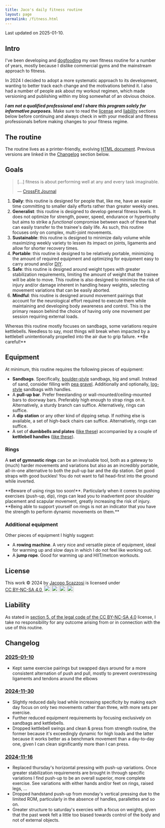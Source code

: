 ```yaml
---
title: Jaco's daily fitness routine
layout: page
permalink: /fitness.html
---
```


<aside markdown="1">
Last updated on <time datetime="2024-11-30">2025-01-10</time>.
</aside>

## Intro

I've been developing and [dogfooding][i1] my own fitness routine for a number
of years, mostly because I dislike commercial gyms and the mainstream approach
to fitness.

In 2024 I decided to adopt a more systematic approach to its development,
wanting to better track each change and the motivations behind it. I also had
a number of people ask about my workout regimen, which made versioning and
publishing within my blog somewhat of an obvious choice.

**_I am not a qualified professional and I share this program solely for
informative purposes._** Make sure to read the [license][i2] and [liability][i3]
sections below before continuing and always check in with your medical and
fitness professionals before making changes to your fitness regime.

[i1]: https://en.wikipedia.org/wiki/Eating_your_own_dog_food
[i2]: #license
[i3]: #liability

## The routine

The routine lives as a printer-friendly, evolving [HTML document][r4]. Previous
versions are linked in the [Changelog](#changelog) section below.

[r4]: ./fitness-routine/html/jaco-s-daily-fitness-routine.html

## Goals

> [...] fitness is about performing well at any and every task imaginable.
>
> &mdash; [CrossFit Journal][g1]

1. **Daily**: this routine is designed for people that, like me, have an
   easier time committing to smaller daily efforts rather than greater weekly
   ones.
2. **Generalist**: this routine is designed to develop general fitness levels.
   It does not optimize for strength, power, speed, endurance or hypertrophy
   but aims to strike a _functional_ compromise between each of these that can
   easily transfer to the trainee's daily life. As such, this routine focuses
   only on complex, multi-joint movements.
3. **Sustainable**: this routine is designed to minimize daily volume while
   maximizing weekly variety to lessen its impact on joints, ligaments and 
   allow for shorter recovery times.
4. **Portable**: this routine is designed to be relatively portable, minimizing
   the amount of required equipment and optimizing for equipment easy to carry
   around and/or [DIY][g3].
5. **Safe**: this routine is designed around weight types with greater
   stabilization requirements, limiting the amount of weight that the trainee
   will be able to move. This routine is also designed to minimize the risk of
   injury and/or damage inherent in handling heavy weights, selecting movement
   variations that can be easily aborted.
6. **Mindful**: this routine is designed around movement pairings that account
   for the neurological effort required to execute them while maintaining and
   developing body awareness and control. This is the primary reason behind the
   choice of having only one movement per session requiring external loads.

<aside markdown="1">
Whereas this routine mostly focuses on sandbags, some variations require
kettlebells. Needless to say, most things will break when impacted by a
kettlebell unintentionally propelled into the air due to grip failure.
**Be careful!**
</aside>
   
[g1]: https://journal.crossfit.com/article/what-is-fitness
[g2]: https://en.wikipedia.org/wiki/One-repetition_maximum
[g3]: https://en.wikipedia.org/wiki/Do_it_yourself

## Equipment

At minimum, this routine requires the following pieces of equipment:

- **Sandbags**. Specifically, [boulder-style][e4] sandbags, big and small.
  Instead of sand, consider filling with [pea gravel][e5]. Additionally and
  optionally, [log-style][e6] sandbags with handles.
- A **pull-up bar**. Prefer freestanding or wall-mounted/ceiling-mounted bars
  to doorway bars. Preferably high enough to strap rings on it. Alternatively,
  a sturdy branch can suffice. Alternatively, rings can suffice. 
- A **dip station** or any other kind of dipping setup. If nothing else is
  available, a set of high-back chairs can suffice. Alternatively, rings can
  suffice.
- A set of **dumbbells and plates** ([like these][e7]) accompanied by a couple
  of **kettlebell handles** ([like these][e8]).

### Rings 

A **set of gymnastic rings** can be an invaluable tool, both as a gateway to
(much) harder movements and variations but also as an incredibly portable,
all-in-one alternative to both the pull-up bar and the dip station. Get good
straps with good buckles! You do not want to fall head-first into the ground
while inverted.

<aside markdown="1">
**Beware of using rings too soon!**.  Particularly when it comes to pushing
exercises (push-up, dip), rings can lead you to inadvertent poor shoulder
placement and scapular movement, greatly increasing the risk of injury.
**Being able to support yourself on rings is not an indicator that you have
the strength to perform dynamic movements on them.**
</aside>  

### Additional equipment

Other pieces of equipment I highly suggest:

- A **rowing machine**. A very nice and versatile piece of equipment, ideal for
  warming up and slow days in which I do not feel like working out.
- A **jump rope**. Good for warming up and HIIT/metcon workouts.

[e1]: https://duckduckgo.com/?q=kettlebell+handle+for+dumbell&iax=images&ia=images
[e2]: https://duckduckgo.com/?q=kettlebell+handle+for+plates&iax=images&ia=images
[e3]: https://duckduckgo.com/?q=pea+gravel&iax=images&ia=images
[e4]: https://cdn.shopify.com/s/files/1/0398/6610/5901/products/image_88470b1e-bf7b-499e-9ae0-fba900ee6c61_1024x1024@2x.jpg?v=1622070398
[e5]: https://en.wikipedia.org/wiki/Gravel#Types
[e6]: https://assets.roguefitness.com/f_auto,q_auto,c_limit,w_1600,b_rgb:ffffff/catalog/Conditioning/Strength%20Equipment/Sand%20Bags/RA2210/RA2210-H_cgbvhx.png
[e7]: https://upload.wikimedia.org/wikipedia/commons/e/e3/TwoDumbbells.JPG
[e8]: https://duckduckgo.com/?q=kettlebell+handle&t=osx&iar=images&iax=images&ia=images

## License

<p xmlns:cc="http://creativecommons.org/ns#" xmlns:dct="http://purl.org/dc/terms/">This work © 2024 by <a rel="cc:attributionURL dct:creator" property="cc:attributionName" href="https://treesandrobots.com">Jacopo Scazzosi</a> is licensed under <a href="https://creativecommons.org/licenses/by-nc-sa/4.0/?ref=chooser-v1" target="_blank" rel="license noopener noreferrer" style="display:inline-block;">CC BY-NC-SA 4.0 <img style="height:22px!important;margin-left:3px;vertical-align:text-bottom;" src="https://mirrors.creativecommons.org/presskit/icons/cc.svg?ref=chooser-v1" alt=""><img style="height:22px!important;margin-left:3px;vertical-align:text-bottom;" src="https://mirrors.creativecommons.org/presskit/icons/by.svg?ref=chooser-v1" alt=""><img style="height:22px!important;margin-left:3px;vertical-align:text-bottom;" src="https://mirrors.creativecommons.org/presskit/icons/nc.svg?ref=chooser-v1" alt=""><img style="height:22px!important;margin-left:3px;vertical-align:text-bottom;" src="https://mirrors.creativecommons.org/presskit/icons/sa.svg?ref=chooser-v1" alt=""></a></p>

## Liability

As stated in [section 5. of the legal code of the CC BY-NC-SA 4.0][lb1]
license, I take no responsibility for any outcome arising from or in connection
with the use of this routine.

[lb1]: https://creativecommons.org/licenses/by-nc-sa/4.0/legalcode#s5

## Changelog

### [2025-01-10](./fitness-routine/html/jaco-s-daily-fitness-routine-2025-01-10.html)

- Kept same exercise pairings but swapped days around for a more consistent
  alternation of push and pull, mostly to prevent overstressing ligaments and
  tendons around the elbows

### [2024-11-30](./fitness-routine/html/jaco-s-daily-fitness-routine-2024-11-30.html)

- Slightly reduced daily load while increasing specificity by making each day
  focus on only two movements rather than three, with more sets per exercise. 
- Further reduced equipment requirements by focusing exclusively on sandbags
  and kettlebells.
- Dropped kettlebell swings and clean & press from strength routine, the former
  because it's exceedingly dynamic for high loads and the latter because it
  works better as a benchmark movement than a day-to-day one, given I can clean
  significantly more than I can press.

### [2024-11-16](./fitness-routine/html/jaco-s-daily-fitness-routine-2024-11-16.html)

- Replaced thursday's horizontal pressing with push-up variations. Once greater
  stabilization requirements are brought in through specific variations I find
  push-up to be an overall superior, more complete exercise. See variations with
  either hands and/or feet on rings, raised legs, &hellip;
- Dropped handstand push-up from monday's vertical pressing due to the limited 
  ROM, particularly in the absence of handles, parallettes and so on.
- Greater structure to saturday's exercies with a focus on weights, given that
  the past week felt a little too biased towards control of the body and not of
  external objects.
